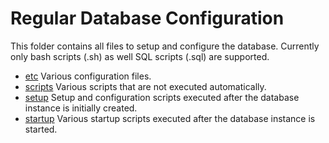 # Regular Database Configuration

This folder contains all files to setup and configure the database. Currently only bash scripts (.sh) as well SQL scripts (.sql) are supported.

- [etc](etc) Various configuration files.
- [scripts](scripts) Various scripts that are not executed automatically.
- [setup](setup) Setup and configuration scripts executed after the database instance is initially created.
- [startup](startup) Various startup scripts executed after the database instance is started.
